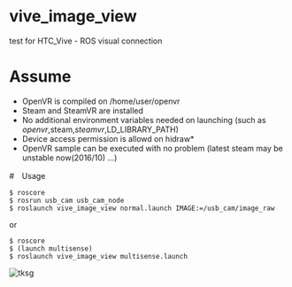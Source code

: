 # vive_image_view

test for HTC_Vive - ROS visual connection

# Assume
* OpenVR is compiled on /home/user/openvr
* Steam and SteamVR are installed
* No additional environment variables needed on launching (such as $openvr,$steam,$steamvr,$LD_LIBRARY_PATH)
* Device access permission is allowd on hidraw* 
* OpenVR sample can be executed with no problem (latest steam may be unstable now(2016/10) ...)

#　Usage
```
$ roscore
$ rosrun usb_cam usb_cam_node
$ roslaunch vive_image_view normal.launch IMAGE:=/usb_cam/image_raw
```
or
```
$ roscore
$ (launch multisense)
$ roslaunch vive_image_view multisense.launch
```

![tksg](https://github.com/ishiguroJSK/vive_image_view/blob/readme-img/tksg.png "TKSG")
